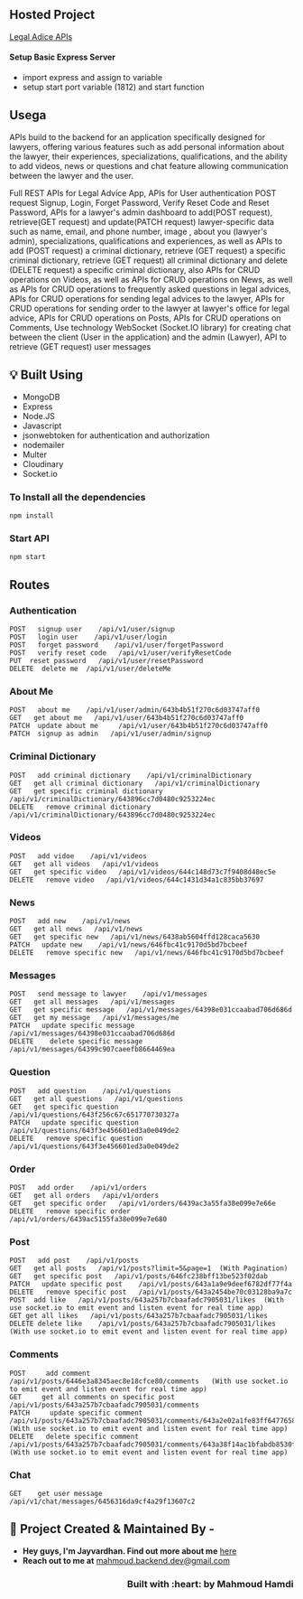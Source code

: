 ## Hosted Project
[Legal Adice APIs](https://legal-advice-1572.onrender.com)


#### Setup Basic Express Server

- import express and assign to variable
- setup start port variable (1812) and start function

## Usega
APIs build to the backend for an application specifically designed for lawyers, offering various 
features such as add personal information about the lawyer, their experiences, 
specializations, qualifications, and the ability to add videos, news or questions and chat 
feature allowing communication between the lawyer and the user.

Full REST APIs for Legal Advice App, APIs for User authentication POST request Signup, Login, 
Forget Password, Verify Reset Code and Reset Password, APIs for a lawyer's admin dashboard 
to add(POST request), retrieve(GET request) and update(PATCH request) lawyer-specific data 
such as name, email, and phone number, image , about you (lawyer's admin), specializations, 
qualifications and experiences, as well as APIs to add (POST request) a criminal dictionary, 
retrieve (GET request) a specific criminal dictionary, retrieve (GET request) all criminal 
dictionary and delete (DELETE request) a specific criminal dictionary, also APIs for CRUD 
operations on Videos, as well as APIs for CRUD operations on News, as well as APIs for CRUD 
operations to frequently asked questions in legal advices, APIs for CRUD operations for 
sending legal advices to the lawyer, APIs for CRUD operations for sending order to the lawyer 
at lawyer's office for legal advice, APIs for CRUD operations on Posts, APIs for CRUD 
operations on Comments, Use technology WebSocket (Socket.IO library) for creating chat 
between the client (User in the application) and the admin (Lawyer), API to retrieve (GET 
request) user messages



## :bulb: Built Using

- MongoDB
- Express
- Node.JS
- Javascript
- jsonwebtoken for authentication and authorization
- nodemailer
- Multer
- Cloudinary
- Socket.io

### To Install all the dependencies

```
npm install
```
### Start API

```
npm start
```

## Routes

### Authentication
```
POST   signup user    /api/v1/user/signup
POST   login user    /api/v1/user/login
POST   forget password    /api/v1/user/forgetPassword 
POST   verify reset code   /api/v1/user/verifyResetCode
PUT  reset password   /api/v1/user/resetPassword
DELETE  delete me  /api/v1/user/deleteMe
```

### About Me
```
POST   about me    /api/v1/user/admin/643b4b51f270c6d03747aff0
GET   get about me   /api/v1/user/643b4b51f270c6d03747aff0
PATCH  update about me     /api/v1/user/643b4b51f270c6d03747aff0
PATCH  signup as admin   /api/v1/user/admin/signup
```

### Criminal Dictionary
```
POST   add criminal dictionary    /api/v1/criminalDictionary
GET   get all criminal dictionary   /api/v1/criminalDictionary
GET   get specific criminal dictionary   /api/v1/criminalDictionary/643896cc7d0480c9253224ec
DELETE   remove criminal dictionary   /api/v1/criminalDictionary/643896cc7d0480c9253224ec
```

### Videos
```
POST   add vidoe    /api/v1/videos
GET   get all videos   /api/v1/videos
GET   get specific video   /api/v1/videos/644c148d73c7f9408d48ec5e
DELETE   remove video   /api/v1/videos/644c1431d34a1c835bb37697
```

### News
```
POST   add new    /api/v1/news
GET   get all news   /api/v1/news
GET   get specific new   /api/v1/news/6438ab5604ffd128caca5630
PATCH   update new    /api/v1/news/646fbc41c9170d5bd7bcbeef 
DELETE   remove specific new   /api/v1/news/646fbc41c9170d5bd7bcbeef
```

### Messages
```
POST   send message to lawyer    /api/v1/messages
GET   get all messages   /api/v1/messages
GET   get specific message   /api/v1/messages/64398e031ccaabad706d686d
GET   get my message   /api/v1/messages/me
PATCH   update specific message    /api/v1/messages/64398e031ccaabad706d686d
DELETE    delete specific message    /api/v1/messages/64399c907caeefb8664469ea 
```

### Question
```
POST   add question    /api/v1/questions
GET   get all questions   /api/v1/questions
GET   get specific question   /api/v1/questions/643f256c67c651770730327a
PATCH   update specific question    /api/v1/questions/643f3e456601ed3a0e049de2 
DELETE   remove specific question   /api/v1/questions/643f3e456601ed3a0e049de2
```

### Order
```
POST   add order    /api/v1/orders
GET   get all orders   /api/v1/orders
GET   get specific order   /api/v1/orders/6439ac3a55fa38e099e7e66e
DELETE   remove specific order   /api/v1/orders/6439ac5155fa38e099e7e680
```

### Post
```
POST   add post    /api/v1/posts
GET   get all posts   /api/v1/posts?limit=5&page=1  (With Pagination)
GET   get specific post   /api/v1/posts/646fc238bff13be523f02dab
PATCH   update specific post    /api/v1/posts/643a1a9e9deef6782df77f4a 
DELETE   remove specific post   /api/v1/posts/643a2454be70c03128ba9a7c
POST  add like   /api/v1/posts/643a257b7cbaafadc7905031/likes  (With use socket.io to emit event and listen event for real time app)
GET get all likes   /api/v1/posts/643a257b7cbaafadc7905031/likes
DELETE delete like    /api/v1/posts/643a257b7cbaafadc7905031/likes (With use socket.io to emit event and listen event for real time app)
```

### Comments
```
POST     add comment    /api/v1/posts/6446e3a8345aec8e18cfce80/comments   (With use socket.io to emit event and listen event for real time app)
GET     get all comments on specific post    /api/v1/posts/643a257b7cbaafadc7905031/comments
PATCH     update specific comment   /api/v1/posts/643a257b7cbaafadc7905031/comments/643a2e02a1fe83ff64776586  (With use socket.io to emit event and listen event for real time app)
DELETE   delete specific comment   /api/v1/posts/643a257b7cbaafadc7905031/comments/643a38f14ac1bfabdb8530fd  (With use socket.io to emit event and listen event for real time app)
```

### Chat 
```
GET    get user message    /api/v1/chat/messages/6456316da9cf4a29f13607c2
```

## :man: Project Created & Maintained By -

- **Hey guys, I'm Jayvardhan. Find out more about me** [ here](https://www.linkedin.com/in/mahmoud-hamdi-62bb1223b)
- **Reach out to me at** [mahmoud.backend.dev@gmail.com](mahmoud.backend.dev@gmail.com)

<h3 align="right">Built with :heart: by Mahmoud Hamdi</h3>
